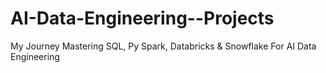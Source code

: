 # AI-Data-Engineering--Projects
My Journey Mastering SQL, Py Spark, Databricks &amp; Snowflake For AI Data Engineering

